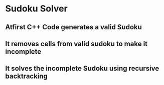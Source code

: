# Sudoku Solver
## Atfirst C++ Code generates a valid Sudoku
## It removes cells from valid sudoku to make it incomplete
## It solves the incomplete Sudoku using recursive backtracking

